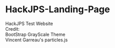 # HackJPS-Landing-Page
HackJPS Test Website\
Credit:\
BootStrap GrayScale Theme\
Vincent Garreau's particles.js
